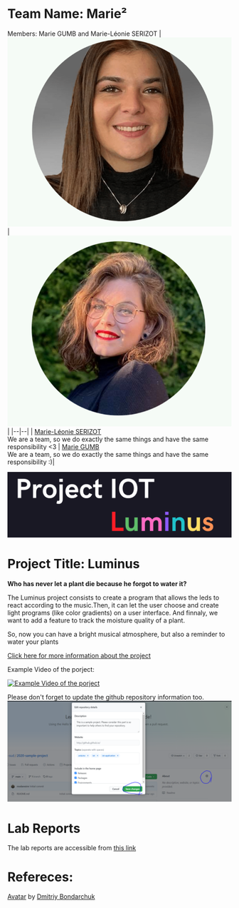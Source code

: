 # Team Name: Marie²
Members: Marie GUMB and Marie-Léonie SERIZOT
|![Marie-Léonie SERIZOT](https://github.com/efrei-paris-sud/2020-C-Just-do-it/blob/main/Capture%20d%E2%80%99e%CC%81cran%202020-12-03%20a%CC%80%2012.02.12.png) |![Marie GUMB](https://github.com/efrei-paris-sud/2020-C-Just-do-it/blob/main/Capture%20d%E2%80%99e%CC%81cran%202020-12-03%20a%CC%80%2012.01.44.png)  |
|--|--|
|  [Marie-Léonie SERIZOT](https://github.com/ML4556) <br> We are a team, so we do exactly the same things and have the same responsibility <3 | [Marie GUMB](https://github.com/username) <br> We are a team, so we do exactly the same things and have the same responsibility :)|


![Luminous](https://github.com/efrei-paris-sud/2020-C-Just-do-it/blob/main/Capture%20d%E2%80%99e%CC%81cran%202020-12-03%20a%CC%80%2012.12.34.png)


# Project Title: Luminus

**Who has never let a plant die because he forgot to water it?**

The Luminus project consists to create a program that allows the leds to react according to the music.Then, it can let the user choose and create light programs (like color gradients) on a user interface. And finnaly, we want to add a feature to track the moisture quality of a plant.

So, now you can have a bright musical atmosphere, but also a reminder to water your plants
 
[Click here for more information about the project](project) 

Example Video of the porject:

[![Example Video of the porject](https://img.youtube.com/vi/ucZl6vQ_8Uo/0.jpg)](https://www.youtube.com/watch?v=ucZl6vQ_8Uo)

Please don't forget to update the github repository information too. 
![Change Description of github repository](assets/change_description.png?raw=true)

# Lab Reports

The lab reports are accessible from [this link](lab)

# Refereces:
[Avatar](https://iconscout.com/icons/avatar) by [Dmitriy Bondarchuk](https://iconscout.com/contributors/dmitriy-bondarchuk)
